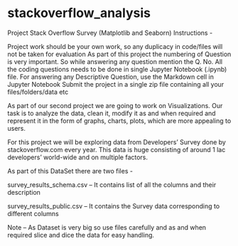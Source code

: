 # stackoverflow_analysis

Project Stack Overflow Survey (Matplotlib and Seaborn)
Instructions -



Project work should be your own work, so any duplicacy in code/files will not be taken for evaluation
As part of this project the numbering of Question is very important. So while answering any question mention the Q. No.
All the coding questions needs to be done in single Jupyter Notebook (.ipynb) file.
For answering any Descriptive Question, use the Markdown cell in Jupyter Notebook
Submit the project in a single zip file containing all your files/folders/data etc




As part of our second project we are going to work on Visualizations. Our task is to analyze the data, clean it, modify it as and when required and represent it in the form of graphs, charts, plots, which are more appealing to users.



For this project we will be exploring data from Developers’ Survey done by stackoverflow.com every year. This data is huge consisting of around 1 lac developers’ world-wide and on multiple factors.



As part of this DataSet there are two files -



survey_results_schema.csv – It contains list of all the columns and their description

survey_results_public.csv – It contains the Survey data corresponding to different columns



Note – As Dataset is very big so use files carefully and as and when required slice and dice the data for easy handling.




